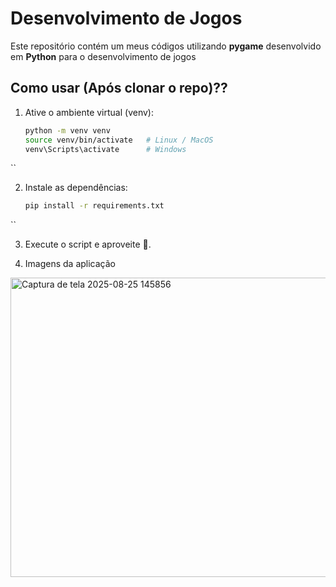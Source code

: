 # Desenvolvimento de Jogos

Este repositório contém um meus códigos utilizando **pygame** desenvolvido em **Python** para o desenvolvimento de jogos

## Como usar (Após clonar o repo)??

1. Ative o ambiente virtual (venv):
   ```bash
   python -m venv venv
   source venv/bin/activate   # Linux / MacOS
   venv\Scripts\activate      # Windows
``

2. Instale as dependências:
   ```bash
   pip install -r requirements.txt
``

3. Execute o script e aproveite 🎯.

4. Imagens da aplicação

<img width="833" height="479" alt="Captura de tela 2025-08-25 145856" src="https://github.com/user-attachments/assets/e224a219-b9d9-4352-8e17-2ea54f492314" />
